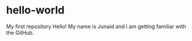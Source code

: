 # hello-world
My first repository
Hello! My name is Junaid and i am getting familiar with the GitHub.
